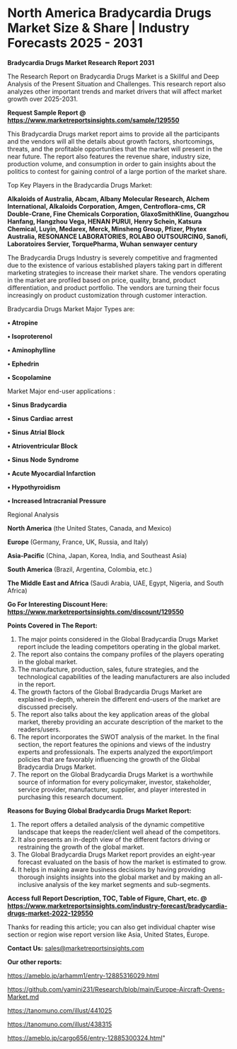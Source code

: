 # North America Bradycardia Drugs Market Size & Share | Industry Forecasts 2025 - 2031

<strong>Bradycardia Drugs Market Research Report 2031</strong>

The Research Report on Bradycardia Drugs Market is a Skillful and Deep Analysis of the Present Situation and Challenges. This research report also analyzes other important trends and market drivers that will affect market growth over 2025-2031.

<strong>Request Sample Report @ <a href=https://www.marketreportsinsights.com/sample/129550>https://www.marketreportsinsights.com/sample/129550</a></strong>

This Bradycardia Drugs market report aims to provide all the participants and the vendors will all the details about growth factors, shortcomings, threats, and the profitable opportunities that the market will present in the near future. The report also features the revenue share, industry size, production volume, and consumption in order to gain insights about the politics to contest for gaining control of a large portion of the market share.

Top Key Players in the Bradycardia Drugs Market:

<strong>Alkaloids of Australia, Abcam, Albany Molecular Research, Alchem International, Alkaloids Corporation, Amgen, Centroflora-cms, CR Double-Crane, Fine Chemicals Corporation, GlaxoSmithKline, Guangzhou Hanfang, Hangzhou Vega, HENAN PURUI, Henry Schein, Katsura Chemical, Luyin, Medarex, Merck, Minsheng Group, Pfizer, Phytex Australia, RESONANCE LABORATORIES, ROLABO OUTSOURCING, Sanofi, Laboratoires Servier, TorquePharma, Wuhan senwayer century</strong>

The Bradycardia Drugs Industry is severely competitive and fragmented due to the existence of various established players taking part in different marketing strategies to increase their market share. The vendors operating in the market are profiled based on price, quality, brand, product differentiation, and product portfolio. The vendors are turning their focus increasingly on product customization through customer interaction.

Bradycardia Drugs Market Major Types are:

<strong>• Atropine

• Isoproterenol

• Aminophylline

• Ephedrin

• Scopolamine</strong>

Market Major end-user applications :

<strong>• Sinus Bradycardia

• Sinus Cardiac arrest

• Sinus Atrial Block

• Atrioventricular Block

• Sinus Node Syndrome

• Acute Myocardial Infarction

• Hypothyroidism

• Increased Intracranial Pressure</strong>

Regional Analysis

</u><strong><b>North America</b></strong> (the United States, Canada, and Mexico)

<strong><b>Europe </b></strong>(Germany, France, UK, Russia, and Italy)

<strong><b>Asia-Pacific</b></strong> (China, Japan, Korea, India, and Southeast Asia)

<strong><b>South America</b></strong> (Brazil, Argentina, Colombia, etc.)

<strong><b>The Middle East and Africa</b></strong> (Saudi Arabia, UAE, Egypt, Nigeria, and South Africa)

<strong>Go For Interesting Discount Here: <a href=https://www.marketreportsinsights.com/discount/129550>https://www.marketreportsinsights.com/discount/129550</a></strong>

<strong>Points Covered in The Report:</strong>
<ol>
  <li>The major points considered in the Global Bradycardia Drugs Market report include the leading competitors operating in the global market.</li>
  <li>The report also contains the company profiles of the players operating in the global market.</li>
  <li>The manufacture, production, sales, future strategies, and the technological capabilities of the leading manufacturers are also included in the report.</li>
  <li>The growth factors of the Global Bradycardia Drugs Market are explained in-depth, wherein the different end-users of the market are discussed precisely.</li>
  <li>The report also talks about the key application areas of the global market, thereby providing an accurate description of the market to the readers/users.</li>
  <li>The report incorporates the SWOT analysis of the market. In the final section, the report features the opinions and views of the industry experts and professionals. The experts analyzed the export/import policies that are favorably influencing the growth of the Global Bradycardia Drugs Market.</li>
  <li>The report on the Global Bradycardia Drugs Market is a worthwhile source of information for every policymaker, investor, stakeholder, service provider, manufacturer, supplier, and player interested in purchasing this research document.</li>
</ol>
<strong>Reasons for Buying Global Bradycardia Drugs Market Report:</strong>

<ol>
  <li>The report offers a detailed analysis of the dynamic competitive landscape that keeps the reader/client well ahead of the competitors.</li>
  <li>It also presents an in-depth view of the different factors driving or restraining the growth of the global market.</li>
  <li>The Global Bradycardia Drugs Market report provides an eight-year forecast evaluated on the basis of how the market is estimated to grow.</li>
  <li>It helps in making aware business decisions by having providing thorough insights insights into the global market and by making an all-inclusive analysis of the key market segments and sub-segments.</li>
</ol>
<strong>Access full Report Description, TOC, Table of Figure, Chart, etc. @ <a href=https://www.marketreportsinsights.com/industry-forecast/bradycardia-drugs-market-2022-129550>https://www.marketreportsinsights.com/industry-forecast/bradycardia-drugs-market-2022-129550</a></strong>


Thanks for reading this article; you can also get individual chapter wise section or region wise report version like Asia, United States, Europe.

<strong>Contact Us:</strong>
sales@marketreportsinsights.com

<strong>Our other reports:</strong>

<a href=https://ameblo.jp/arhamm1/entry-12885316029.html>https://ameblo.jp/arhamm1/entry-12885316029.html</a>

<a href=https://github.com/yamini231/Research/blob/main/Europe-Aircraft-Ovens-Market.md>https://github.com/yamini231/Research/blob/main/Europe-Aircraft-Ovens-Market.md</a>

<a href=https://tanomuno.com/illust/441025>https://tanomuno.com/illust/441025</a>

<a href=https://tanomuno.com/illust/438315>https://tanomuno.com/illust/438315</a>

<a href=https://ameblo.jp/cargo656/entry-12885300324.html>https://ameblo.jp/cargo656/entry-12885300324.html</a>"
